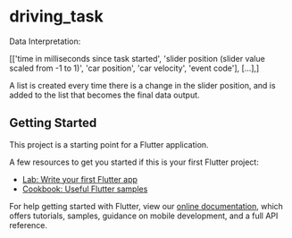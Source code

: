 # driving_task


Data Interpretation:

[['time in milliseconds since task started', 'slider position (slider value scaled from -1 to 1)', 'car position', 'car velocity', 'event code'], [...],]

A list is created every time there is a change in the slider position, and is added to the list that becomes the final data output.


## Getting Started

This project is a starting point for a Flutter application.

A few resources to get you started if this is your first Flutter project:

- [Lab: Write your first Flutter app](https://flutter.dev/docs/get-started/codelab)
- [Cookbook: Useful Flutter samples](https://flutter.dev/docs/cookbook)

For help getting started with Flutter, view our
[online documentation](https://flutter.dev/docs), which offers tutorials,
samples, guidance on mobile development, and a full API reference.
